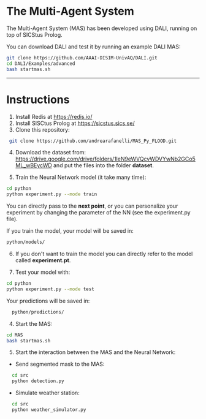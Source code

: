 # The Multi-Agent System

The Multi-Agent System (MAS) has been developed using DALI, running on top of SICStus Prolog. 

You can download DALI and test it by running an example DALI MAS:
```sh
git clone https://github.com/AAAI-DISIM-UnivAQ/DALI.git
cd DALI/Examples/advanced
bash startmas.sh
```
-------------------------------------------------------------------------------------
# Instructions

1. Install Redis at https://redis.io/
2. Install SISCtus Prolog at https://sicstus.sics.se/
3. Clone this repository: 
```sh
 git clone https://github.com/andrearafanelli/MAS_Py_FLOOD.git
```
4. Download the dataset from:  https://drive.google.com/drive/folders/1leN9eWVQcvWDVYwNb2GCo5ML_wBEycWD and put the files into the folder **dataset**.

5. Train the Neural Network model (it take many time):
  ```sh
  cd python
  python experiment.py --mode train
  ```
You can directly pass to the **next point**, or you can personalize your experiment by changing the parameter of the NN (see the experiment.py file).

If you train the model, your model will be saved in:
  ```sh
  python/models/ 
  ```
  
6. If you don't want to train the model you can directly refer to the model called **experiment.pt**.

7. Test your model with:
  ```sh
  cd python
  python experiment.py --mode test
  ```
Your predictions will be saved in:
```sh
  python/predictions/ 
  ```

4. Start the MAS:

  ```sh
  cd MAS
  bash startmas.sh 
  ```
5. Start the interaction between the MAS and the Neural Network: 

- Send segmented mask to the MAS:

```sh
  cd src
  python detection.py 
  ```
- Simulate weather station: 

```sh
  cd src
  python weather_simulator.py 
  ```
